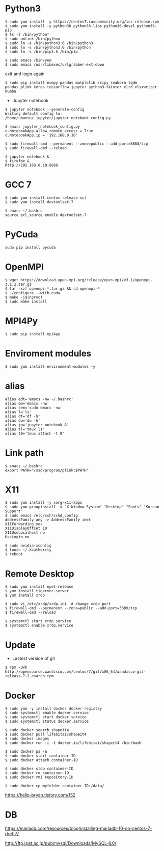 # Python3
```
$ sudo yum install -y https://centos7.iuscommunity.org/ius-release.rpm
$ sudo yum install -y python36 python36-libs python36-devel python36-pip
$ ls -l /bin/python*
$ sudo unlink /bin/python
$ sudo ln -s /bin/python3.6 /bin/python3
$ sudo ln -s /bin/python3.6 /bin/python
$ sudo ln -s /bin/pip3.6 /bin/pip

$ sudo emacs /bin/yum
$ sudo emacs /usr/libexec/urlgrabber-ext-down
```
exit and login again
```
$ sudo pip install numpy pandas matplolib scipy seaborn tqdm pandas_plink keras tensorflow jupyter python3-tkinter xlrd xlsxwriter numba
```
- Jupyter notebook
```
$ jupyter notebook --generate-config
Writing default config to: /home/ubuntu/.jupyter/jupyter_notebook_config.py

$ emacs jupyter_notebook_config.py
c.NotebookApp.allow_remote_access = True
c.NotebookApp.ip = '192.168.0.10'

$ sudo firewall-cmd --permanent --zone=public --add-port=8888/tcp
$ sudo firewall-cmd --reload

$ jupyter notebook &
$ firefox &
http://192.168.0.10:8888
```


# GCC 7
```
$ sudo yum install centos-release-scl
$ sudo yum install devtoolset-7

$ emacs ~/.bashrc
source scl_source enable devtoolset-7
```

# PyCuda
```
sudo pip install pycuda
```
# OpenMPI
```
$ wget https://download.open-mpi.org/release/open-mpi/v3.1/openmpi-3.1.2.tar.gz
$ tar -xzf openmpi-*.tar.gz && cd openmpi-*
$ ./configure --with-cuda
$ make -j$(nproc) 
$ sudo make install
```

# MPI4Py
```
$ sudo pip install mpi4py
```

# Enviroment modules
```
$ sudo yum install environment-modules -y
```

# alias
```
alias edt='emacs -nw ~/.bashrc'
alias em='emacs -nw'
alias sem='sudo emacs -nw'
alias l='ls'
alias df='df -h'
alias du='du -h'
alias jn='jupyter notebook &'
alias tl='tmux ls'
alias t0='tmux attach -t 0'
```

# Link path
```
$ emacs ~/.bashrc
export PATH="/ssd/program/plink:$PATH"
```

# X11
```
$ sudo yum install -y xorg-x11-apps
$ sudo yum groupinstall -y "X Window System" "Desktop" "Fonts" "Korean Support"
$ sudo emacs /etc/ssh/sshd_config
AddressFamily any -> AddressFamily inet
X11Forwarding yes
X11DisplayOffset 10
X11UseLocalhost no
UseLogin no

$ sudo nvidia-xconfig
$ touch ~/.Xauthority
$ reboot
```

# Remote Desktop
```
$ sudo yum install epel-release
$ yum install tigervnc-server
$ yum install xrdp

$ sudo vi /etc/xrdp/xrdp.ini  # change xrdp port
$ firewall-cmd --permanent --zone=public --add-port=3389/tcp
$ firewall-cmd --reload

$ systemctl start xrdp.service
$ systemctl enable xrdp.service
```

# Update
- Lastest version of git
```
$ rpm -Uvh http://opensource.wandisco.com/centos/7/git/x86_64/wandisco-git-release-7-2.noarch.rpm
```

# Docker
```
$ sudo yum -y install docker docker-registry
$ sudo systemctl enable docker.service
$ sudo systemctl start docker.service
$ sudo systemctl status docker.service

$ sudo docker search shapeit4
$ sudo docker pull lifebitai/shapeit4
$ sudo docker images
$ sudo docker run -i -t docker.io/lifebitai/shapeit4 /bin/bash

$ sudo docker ps -a
$ sudo docker start container-ID
$ sudo docker attach container-ID

$ sudo docker stop container-ID
$ sudo docker rm container-ID
$ sudo docker rmi repository-ID

$ sudo docker cp myfolder container-ID:/data/

```
<https://hello-bryan.tistory.com/152>

# DB
<https://mariadb.com/resources/blog/installing-mariadb-10-on-centos-7-rhel-7/>

<http://ftp.jaist.ac.jp/pub/mysql/Downloads/MySQL-8.0/>
